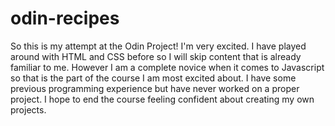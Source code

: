 # odin-recipes
So this is my attempt at the Odin Project! I'm very excited. I have played around with HTML and CSS before so I will skip content that is already familiar to me. However I am a complete novice when it comes to Javascript so that is the part of the course I am most excited about. I have some previous programming experience but have never worked on a proper project. I hope to end the course feeling confident about creating my own projects.
